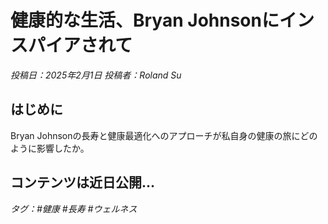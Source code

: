 # 健康的な生活、Bryan Johnsonにインスパイアされて

*投稿日：2025年2月1日 投稿者：Roland Su*

## はじめに

Bryan Johnsonの長寿と健康最適化へのアプローチが私自身の健康の旅にどのように影響したか。

## コンテンツは近日公開...

*タグ：#健康 #長寿 #ウェルネス* 